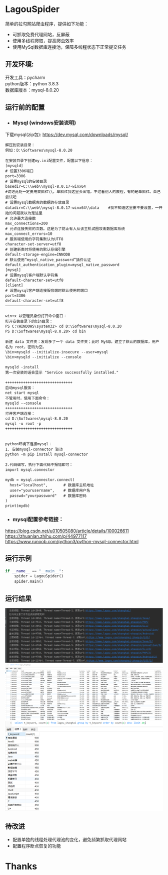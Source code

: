 # LagouSpider

简单的拉勾网站爬虫程序，提供如下功能：

* 可抓取免费代理网站，反屏蔽
* 使用多线程爬取，提高爬虫效率
* 使用MySql数据库连接池，保障多线程状态下正常提交任务

## 开发环境:
开发工具：pycharm  
python版本：python 3.8.3  
数据库版本：mysql-8.0.20 


## 运行前的配置
* ### Mysql (windows安装说明)
下载mysql(zip包):
<https://dev.mysql.com/downloads/mysql/>  
```text
解压到安装目录：
例如：D:\Softwares\mysql-8.0.20

在安装目录下创建my.ini配置文件，配置以下信息：
[mysqld]
# 设置3306端口
port=3306
# 设置mysql的安装目录
basedir=C:\\web\\mysql-8.0.17-winx64
#切记此处一定要用双斜杠\\，单斜杠我这里会出错，不过看别人的教程，有的是单斜杠。自己尝试吧
# 设置mysql数据库的数据的存放目录
datadir=C:\\web\\mysql-8.0.17-winx64\\data    #我不知道这里要不要设置，一开始的问题我以为是这里
# 允许最大连接数
max_connections=200
# 允许连接失败的次数。这是为了防止有人从该主机试图攻击数据库系统
max_connect_errors=10
# 服务端使用的字符集默认为UTF8
character-set-server=utf8
# 创建新表时将使用的默认存储引擎
default-storage-engine=INNODB
# 默认使用“mysql_native_password”插件认证
default_authentication_plugin=mysql_native_password
[mysql]
# 设置mysql客户端默认字符集
default-character-set=utf8
[client]
# 设置mysql客户端连接服务端时默认使用的端口
port=3306
default-character-set=utf8
————————————————

win+x 以管理员身份打开命令窗口：
打开安装目录下的bin目录：
PS C:\WINDOWS\system32> cd D:\Softwares\mysql-8.0.20
PS D:\Softwares\mysql-8.0.20> cd bin

新建 data 文件夹：发现多了一个 data 文件夹；此时 MySQL 建立了默认的数据库，用户名为 root，密码为空。
\bin>mysqld --initialize-insecure --user=mysql
\bin>mysqld --initialize --console

mysqld -install
第一次安装的话会显示 "Service successfully installed."

++++++++++++++++++++++++++++++
启动mysql服务：
net start mysql 
不管用时，使用下面命令：
mysqld --console
++++++++++++++++++++++++++++++
打开客户端连接：
cd D:\Softwares\mysql-8.0.20
mysql -u root -p
++++++++++++++++++++++++++++++


python环境下连接mysql：
1. 安装mysql-connector 驱动
python -m pip install mysql-connector

2.代码编写，执行下面代码不报错即可：
import mysql.connector
 
mydb = mysql.connector.connect(
  host="localhost",       # 数据库主机地址
  user="yourusername",    # 数据库用户名
  passwd="yourpassword"   # 数据库密码
)
print(mydb)  
```


* ### mysql配置参考链接：
<https://blog.csdn.net/u010505080/article/details/100026611>  
<https://zhuanlan.zhihu.com/p/44977117>  
<https://www.runoob.com/python3/python-mysql-connector.html>



## 运行示例
```python
if __name__ == "__main__":
    spider = LagouSpider()
    spider.main()
```
## 运行结果
<img src="https://github.com/shining160/lagou_spider/blob/master/lagou.png">
<img src="https://github.com/shining160/lagou_spider/blob/master/lagou_data.png">
<img src="https://github.com/shining160/lagou_spider/blob/master/lagou_job.png">

## 待改进
* 配置单独的线程处理代理池的变化，避免频繁抓取代理网站
* 配置程序断点恢复的功能

# Thanks
